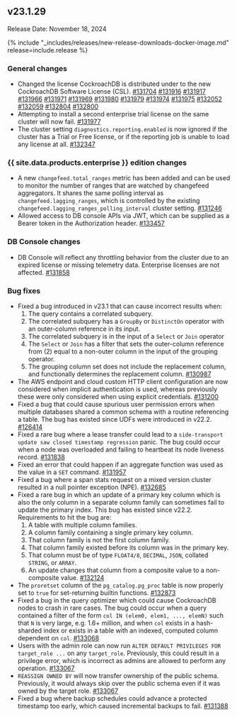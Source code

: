 ## v23.1.29

Release Date: November 18, 2024

{% include "_includes/releases/new-release-downloads-docker-image.md" release=include.release %}

<h3 id="v23-1-29-general-changes">General changes</h3>

- Changed the license CockroachDB is distributed under to the new CockroachDB Software License (CSL). [#131704][#131704] [#131916][#131916] [#131917][#131917] [#131966][#131966] [#131971][#131971] [#131969][#131969] [#131980][#131980] [#131979][#131979] [#131974][#131974] [#131975][#131975] [#132052][#132052] [#132059][#132059] [#132804][#132804] [#132800][#132800]
- Attempting to install a second enterprise trial license on the same cluster will now fail. [#131977][#131977]
- The cluster setting `diagnostics.reporting.enabled` is now ignored if the cluster has a Trial or Free license, or if the reporting job is unable to load any license at all. [#132347][#132347]

<h3 id="v23-1-29-{{-site.data.products.enterprise-}}-edition-changes">{{ site.data.products.enterprise }} edition changes</h3>

- A new `changefeed.total_ranges` metric has been added and can be used to monitor the number of ranges that are watched by changefeed aggregators. It shares the same polling interval as `changefeed.lagging_ranges`, which is controlled by the existing `changefeed.lagging_ranges_polling_interval` cluster setting. [#131246][#131246]
- Allowed access to DB console APIs via JWT, which can be supplied as a Bearer token in the Authorization header. [#133457][#133457]

<h3 id="v23-1-29-db-console-changes">DB Console changes</h3>

- DB Console will reflect any throttling behavior from the cluster due to an expired license or missing telemetry data. Enterprise licenses are not affected. [#131858][#131858]

<h3 id="v23-1-29-bug-fixes">Bug fixes</h3>

- Fixed a bug introduced in v23.1 that can cause incorrect results when:
    1. The query contains a correlated subquery.
    2. The correlated subquery has a `GroupBy` or `DistinctOn` operator with an outer-column reference in its input.
    3. The correlated subquery is in the input of a `Select` or `Join` operator
    4. The `Select` or `Join` has a filter that sets the outer-column reference from (2) equal to a non-outer column in the input of the grouping operator.
    5. The grouping column set does not include the replacement column, and functionally determines the replacement column. [#130987][#130987]
- The AWS endpoint and cloud custom HTTP client configuration are now considered when implicit authentication is used, whereas previously these were only considered when using explicit credentials. [#131200][#131200]
- Fixed a bug that could cause spurious user permission errors when multiple databases shared a common schema with a routine referencing a table. The bug has existed since UDFs were introduced in v22.2. [#126414][#126414]
- Fixed a rare bug where a lease transfer could lead to a `side-transport update saw closed timestamp regression` panic. The bug could occur when a node was overloaded and failing to heartbeat its node liveness record. [#131838][#131838]
- Fixed an error that could happen if an aggregate function was used as the value in a `SET` command. [#131957][#131957]
- Fixed a bug where a span stats request on a mixed version cluster resulted in a null pointer exception (NPE). [#132685][#132685]
- Fixed a rare bug in which an update of a primary key column which is also the only column in a separate column family can sometimes fail to update the primary index. This bug has existed since v22.2. Requirements to hit the bug are:
    1. A table with multiple column families.
    2. A column family containing a single primary key column.
    3. That column family is not the first column family.
    4. That column family existed before its column was in the primary key.
    5. That column must be of type `FLOAT4/8`, `DECIMAL`, `JSON`, collated `STRING`, or `ARRAY`.
    6. An update changes that column from a composite value to a non-composite value. [#132124][#132124]
- The `proretset` column of the `pg_catalog.pg_proc` table is now properly set to `true` for set-returning builtin functions. [#132873][#132873]
- Fixed a bug in the query optimizer which could cause CockroachDB nodes to crash in rare cases. The bug could occur when a query contained a filter of the form `col IN (elem0, elem1, ..., elemN)` such that `N` is very large, e.g. 1.6+ million, and when `col` exists in a hash-sharded index or exists in a table with an indexed, computed column dependent on `col`. [#133068][#133068]
- Users with the admin role can now run `ALTER DEFAULT PRIVILEGES FOR target_role ...` on any `target_role`. Previously, this could result in a privilege error, which is incorrect as admins are allowed to perform any operation. [#133067][#133067]
- `REASSIGN OWNED BY` will now transfer ownership of the public schema. Previously, it would always skip over the public schema even if it was owned by the target role. [#133067][#133067]
- Fixed a bug where backup schedules could advance a protected timestamp too early, which caused incremental backups to fail. [#131388][#131388]

[#126414]: https://github.com/cockroachdb/cockroach/pull/126414
[#130987]: https://github.com/cockroachdb/cockroach/pull/130987
[#131200]: https://github.com/cockroachdb/cockroach/pull/131200
[#131246]: https://github.com/cockroachdb/cockroach/pull/131246
[#131388]: https://github.com/cockroachdb/cockroach/pull/131388
[#131704]: https://github.com/cockroachdb/cockroach/pull/131704
[#131838]: https://github.com/cockroachdb/cockroach/pull/131838
[#131858]: https://github.com/cockroachdb/cockroach/pull/131858
[#131916]: https://github.com/cockroachdb/cockroach/pull/131916
[#131917]: https://github.com/cockroachdb/cockroach/pull/131917
[#131957]: https://github.com/cockroachdb/cockroach/pull/131957
[#131966]: https://github.com/cockroachdb/cockroach/pull/131966
[#131969]: https://github.com/cockroachdb/cockroach/pull/131969
[#131971]: https://github.com/cockroachdb/cockroach/pull/131971
[#131974]: https://github.com/cockroachdb/cockroach/pull/131974
[#131975]: https://github.com/cockroachdb/cockroach/pull/131975
[#131977]: https://github.com/cockroachdb/cockroach/pull/131977
[#131979]: https://github.com/cockroachdb/cockroach/pull/131979
[#131980]: https://github.com/cockroachdb/cockroach/pull/131980
[#132052]: https://github.com/cockroachdb/cockroach/pull/132052
[#132059]: https://github.com/cockroachdb/cockroach/pull/132059
[#132124]: https://github.com/cockroachdb/cockroach/pull/132124
[#132347]: https://github.com/cockroachdb/cockroach/pull/132347
[#132452]: https://github.com/cockroachdb/cockroach/pull/132452
[#132685]: https://github.com/cockroachdb/cockroach/pull/132685
[#132800]: https://github.com/cockroachdb/cockroach/pull/132800
[#132804]: https://github.com/cockroachdb/cockroach/pull/132804
[#132873]: https://github.com/cockroachdb/cockroach/pull/132873
[#133067]: https://github.com/cockroachdb/cockroach/pull/133067
[#133068]: https://github.com/cockroachdb/cockroach/pull/133068
[#133457]: https://github.com/cockroachdb/cockroach/pull/133457
